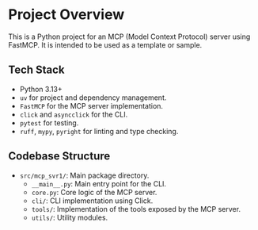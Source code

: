 # Project Overview

This is a Python project for an MCP (Model Context Protocol) server using FastMCP. It is intended to be used as a template or sample.

## Tech Stack

- Python 3.13+
- `uv` for project and dependency management.
- `FastMCP` for the MCP server implementation.
- `click` and `asyncclick` for the CLI.
- `pytest` for testing.
- `ruff`, `mypy`, `pyright` for linting and type checking.

## Codebase Structure

- `src/mcp_svr1/`: Main package directory.
    - `__main__.py`: Main entry point for the CLI.
    - `core.py`: Core logic of the MCP server.
    - `cli/`: CLI implementation using Click.
    - `tools/`: Implementation of the tools exposed by the MCP server.
    - `utils/`: Utility modules.
